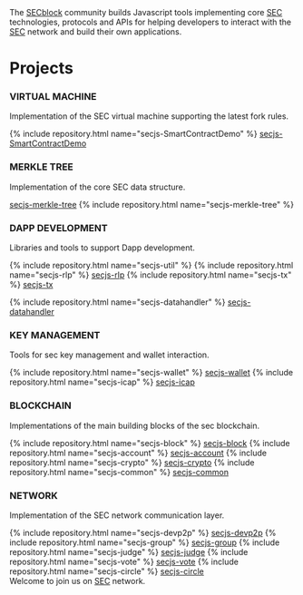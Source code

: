 <div class="intro-text">
  The <a href="https://github.com/SECblock/">SECblock</a> community builds Javascript tools implementing core <a href="https://www.secblock.io/">SEC</a>
  technologies, protocols and APIs for helping developers to interact with the <a href="https://www.secblock.io/">SEC</a> network and build their own applications.
</div>

<h1>Projects</h1>

<div class="repo-group">
  <h3><i class="fa fa-cogs"></i> VIRTUAL MACHINE</h3>
  <p>Implementation of the SEC virtual machine supporting the latest fork rules.</p>
  {% include repository.html name="secjs-SmartContractDemo" %}
    <a href="https://github.com/SECblock/secjs-SmartContractDemo" target="_blank">secjs-SmartContractDemo</a>
</div>

<div class="repo-group">
  <h3><i class="fa fa-sitemap"></i> MERKLE TREE</h3>
  <p>Implementation of the core SEC data structure.</p>
  <a href="https://github.com/SECblock/secjs-merkle-tree" target="_blank">secjs-merkle-tree</a>
  {% include repository.html name="secjs-merkle-tree" %}
</div>

<div class="separator"></div>

<div class="repo-group">
  <h3><i class="fa fa-lightbulb-o"></i> DAPP DEVELOPMENT</h3>
  <p>Libraries and tools to support Dapp development.</p>
  {% include repository.html name="secjs-util" %}
  {% include repository.html name="secjs-rlp" %}
      <a href="https://github.com/SECblock/secjs-rlp" target="_blank">secjs-rlp</a>
  {% include repository.html name="secjs-tx" %}
      <a href="https://github.com/SECblock/secjs-tx" target="_blank">secjs-tx</a>

  {% include repository.html name="secjs-datahandler" %}
      <a href="https://github.com/SECblock/secjs-datahandler" target="_blank">secjs-datahandler</a>
</div>

<div class="repo-group">
  <h3><i class="fa fa-key"></i> KEY MANAGEMENT</h3>
  <p>Tools for sec key management and wallet interaction.</p>
    {% include repository.html name="secjs-wallet" %}
        <a href="https://github.com/SECblock/secjs-wallet" target="_blank">secjs-wallet</a>
    {% include repository.html name="secjs-icap" %}
        <a href="https://github.com/SECblock/secjs-icap" target="_blank">secjs-icap</a>
</div>

<div class="separator"></div>

<div class="repo-group">
  <h3><i class="fa fa-cube"></i> BLOCKCHAIN</h3>
  <p>Implementations of the main building blocks of the sec blockchain.</p>
  {% include repository.html name="secjs-block" %}
      <a href="https://github.com/SECblock/secjs-block" target="_blank">secjs-block</a>
  {% include repository.html name="secjs-account" %}
      <a href="https://github.com/SECblock/secjs-account" target="_blank">secjs-account</a>
  {% include repository.html name="secjs-crypto" %}
      <a href="https://github.com/SECblock/secjs-crypto" target="_blank">secjs-crypto</a>
  {% include repository.html name="secjs-common" %}
      <a href="https://github.com/SECblock/secjs-common" target="_blank">secjs-common</a>
</div>

<div class="repo-group">
  <h3><i class="fa fa-globe"></i> NETWORK</h3>
  <p>Implementation of the SEC network communication layer.</p>
  {% include repository.html name="secjs-devp2p" %}
      <a href="https://github.com/SECblock/secjs-devp2p" target="_blank">secjs-devp2p</a>
  {% include repository.html name="secjs-group" %}
      <a href="https://github.com/SECblock/secjs-group" target="_blank">secjs-group</a>
{% include repository.html name="secjs-judge" %}
      <a href="https://github.com/SECblock/secjs-judge" target="_blank">secjs-judge</a>
  {% include repository.html name="secjs-vote" %}
      <a href="https://github.com/SECblock/secjs-vote" target="_blank">secjs-vote</a>
  {% include repository.html name="secjs-circle" %}
      <a href="https://github.com/SECblock/secjs-circle" target="_blank">secjs-circle</a>
</div>


 <div class="separator" style="height:0px;"></div>

<!--<h1>Use Cases</h1>
### Creating an Online Wallet?

### Creating a Dapp?

### Build for the Web? -->

<div class="intro-text">
  Welcome to join us on 
    <a href="https://www.secblock.io/">SEC</a> network.
</div>
